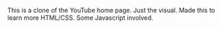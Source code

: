 This is a clone of the YouTube home page. Just the visual. Made this to learn more HTML/CSS. Some Javascript involved.
